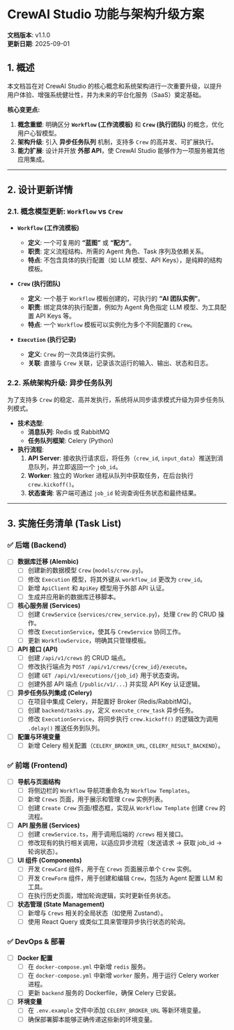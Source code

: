# CrewAI Studio 功能与架构升级方案

**文档版本**: v1.1.0  
**更新日期**: 2025-09-01

## 1. 概述

本文档旨在对 CrewAI Studio 的核心概念和系统架构进行一次重要升级，以提升用户体验、增强系统健壮性，并为未来的平台化服务（SaaS）奠定基础。

**核心变更点:**

1.  **概念重塑**: 明确区分 **`Workflow` (工作流模板)** 和 **`Crew` (执行团队)** 的概念，优化用户心智模型。
2.  **架构升级**: 引入 **异步任务队列** 机制，支持多 `Crew` 的高并发、可扩展执行。
3.  **能力扩展**: 设计并开放 **外部 API**，使 CrewAI Studio 能够作为一项服务被其他应用集成。

---

## 2. 设计更新详情

### 2.1. 概念模型更新: `Workflow` vs `Crew`

-   **`Workflow` (工作流模板)**
    -   **定义**: 一个可复用的 **“蓝图”** 或 **“配方”**。
    -   **职责**: 定义流程结构、所需的 Agent 角色、Task 序列及依赖关系。
    -   **特点**: 不包含具体的执行配置（如 LLM 模型、API Keys），是纯粹的结构模板。

-   **`Crew` (执行团队)**
    -   **定义**: 一个基于 `Workflow` 模板创建的，可执行的 **“AI 团队实例”**。
    -   **职责**: 绑定具体的执行配置，例如为 Agent 角色指定 LLM 模型、为工具配置 API Keys 等。
    -   **特点**: 一个 `Workflow` 模板可以实例化为多个不同配置的 `Crew`。

-   **`Execution` (执行记录)**
    -   **定义**: `Crew` 的一次具体运行实例。
    -   **关联**: 直接与 `Crew` 关联，记录该次运行的输入、输出、状态和日志。

### 2.2. 系统架构升级: 异步任务队列

为了支持多 `Crew` 的稳定、高并发执行，系统将从同步请求模式升级为异步任务队列模式。

-   **技术选型**:
    -   **消息队列**: Redis 或 RabbitMQ
    -   **任务队列框架**: Celery (Python)
-   **执行流程**:
    1.  **API Server**: 接收执行请求后，将任务（`crew_id`, `input_data`）推送到消息队列，并立即返回一个 `job_id`。
    2.  **Worker**: 独立的 Worker 进程从队列中获取任务，在后台执行 `crew.kickoff()`。
    3.  **状态查询**: 客户端可通过 `job_id` 轮询查询任务状态和最终结果。

---

## 3. 实施任务清单 (Task List)

### ✅ 后端 (Backend)

-   [ ] **数据库迁移 (Alembic)**
    -   [ ] 创建新的数据模型 `Crew` (`models/crew.py`)。
    -   [ ] 修改 `Execution` 模型，将其外键从 `workflow_id` 更改为 `crew_id`。
    -   [ ] 新增 `ApiClient` 和 `ApiKey` 模型用于外部 API 认证。
    -   [ ] 生成并应用新的数据库迁移脚本。

-   [ ] **核心服务层 (Services)**
    -   [ ] 创建 `CrewService` (`services/crew_service.py`)，处理 `Crew` 的 CRUD 操作。
    -   [ ] 修改 `ExecutionService`，使其与 `CrewService` 协同工作。
    -   [ ] 更新 `WorkflowService`，明确其只管理模板。

-   [ ] **API 接口 (API)**
    -   [ ] 创建 `/api/v1/crews` 的 CRUD 端点。
    -   [ ] 修改执行端点为 `POST /api/v1/crews/{crew_id}/execute`。
    -   [ ] 创建 `GET /api/v1/executions/{job_id}` 用于状态查询。
    -   [ ] 创建外部 API 端点 (`/public/v1/...`) 并实现 API Key 认证逻辑。

-   [ ] **异步任务队列集成 (Celery)**
    -   [ ] 在项目中集成 Celery，并配置好 Broker (Redis/RabbitMQ)。
    -   [ ] 创建 `backend/tasks.py`，定义 `execute_crew_task` 异步任务。
    -   [ ] 修改 `ExecutionService`，将同步执行 `crew.kickoff()` 的逻辑改为调用 `.delay()` 推送任务到队列。

-   [ ] **配置与环境变量**
    -   [ ] 新增 Celery 相关配置（`CELERY_BROKER_URL`, `CELERY_RESULT_BACKEND`）。

### ✅ 前端 (Frontend)

-   [ ] **导航与页面结构**
    -   [ ] 将侧边栏的 `Workflow` 导航项重命名为 `Workflow Templates`。
    -   [ ] 新增 `Crews` 页面，用于展示和管理 `Crew` 实例列表。
    -   [ ] 创建 `Create Crew` 页面/模态框，实现从 `Workflow Template` 创建 `Crew` 的流程。

-   [ ] **API 服务层 (Services)**
    -   [ ] 创建 `crewService.ts`，用于调用后端的 `/crews` 相关接口。
    -   [ ] 修改现有的执行相关调用，以适应异步流程（发送请求 -> 获取 job_id -> 轮询状态）。

-   [ ] **UI 组件 (Components)**
    -   [ ] 开发 `CrewCard` 组件，用于在 `Crews` 页面展示单个 `Crew` 实例。
    -   [ ] 开发 `CrewForm` 组件，用于创建和编辑 `Crew`，包括为 Agent 配置 LLM 和工具。
    -   [ ] 在执行历史页面，增加轮询逻辑，实时更新任务状态。

-   [ ] **状态管理 (State Management)**
    -   [ ] 新增与 `Crews` 相关的全局状态（如使用 Zustand）。
    -   [ ] 使用 React Query 或类似工具来管理异步执行状态的轮询。

### ✅ DevOps & 部署

-   [ ] **Docker 配置**
    -   [ ] 在 `docker-compose.yml` 中新增 `redis` 服务。
    -   [ ] 在 `docker-compose.yml` 中新增 `worker` 服务，用于运行 Celery worker 进程。
    -   [ ] 更新 `backend` 服务的 Dockerfile，确保 Celery 已安装。

-   [ ] **环境变量**
    -   [ ] 在 `.env.example` 文件中添加 `CELERY_BROKER_URL` 等新环境变量。
    -   [ ] 确保部署脚本能够正确传递这些新的环境变量。
